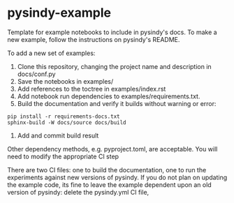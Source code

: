# pysindy-example
Template for example notebooks to include in pysindy's docs.  To make a new
example, follow the instructions on pysindy's README.

To add a new set of examples:

1. Clone this repository, changing the project name and description in docs/conf.py
1. Save the notebooks in examples/
1. Add references to the toctree in examples/index.rst
1. Add notebook run dependencies to examples/requirements.txt.
1. Build the documentation and verify it builds without warning or error:
```
pip install -r requirements-docs.txt
sphinx-build -W docs/source docs/build
```
1. Add and commit build result

Other dependency methods, e.g. pyproject.toml, are acceptable.  You will need
to modify the appropriate CI step

There are two CI files: one to build the documentation, one to run the experiments
against new versions of pysindy.  If you do not plan on updating the example code,
its fine to leave the example dependent upon an old version of pysindy: delete the
pysindy.yml CI file, 